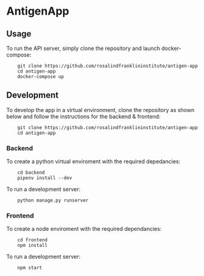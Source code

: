 # AntigenApp

## Usage

To run the API server, simply clone the repository and launch docker-compose:

```
    git clone https://github.com/rosalindfranklininstitute/antigen-app
    cd antigen-app
    docker-compose up
```

## Development

To develop the app in a virtual environment, clone the repository as shown below and follow the instructions for the backend & frontend:

```
    git clone https://github.com/rosalindfranklininstitute/antigen-app
    cd antigen-app
```

### Backend

To create a python virtual enviroment with the required depedancies:

```
    cd backend
    pipenv install --dev
```

To run a development server:

```
    python manage.py runserver
```

### Frontend

To create a node enviroment with the required dependancies:

```
    cd frontend
    npm install
```

To run a development server:

```
    npm start
```
